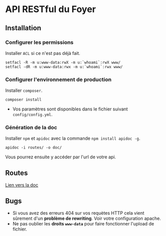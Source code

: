 # API RESTful du Foyer

## Installation

### Configurer les permissions

Installer ```ACL``` si ce n'est pas déjà fait.

```
setfacl -R -m u:www-data:rwX -m u:`whoami`:rwX www/
setfacl -dR -m u:www-data:rwx -m u:`whoami`:rwx www/
```

### Configurer l'environnement de production

Installer ```composer```.

```
composer install
```
* Vos paramètres sont disponibles dans le fichier suivant ```config/config.yml```.

### Génération de la doc

Installer ```npm``` et ```apidoc``` avec la commande ```npm install apidoc -g```.

```
apidoc -i routes/ -o doc/
```
Vous pourrez ensuite y accéder par l'url de votre api.

## Routes

<a target="_blank" href="http://foyer.p4ul.tk/api/doc/">Lien vers la doc</a>

## Bugs

* Si vous avez des erreurs 404 sur vos requètes HTTP cela vient sûrement d'un **problème de rewriting**. Voir votre configuration apache.
* Ne pas oublier les **droits ```www-data```** pour faire fonctionner l'upload de fichier.

